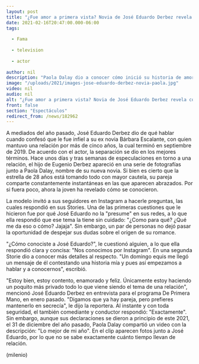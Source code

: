 ```yaml
---
layout: post
title: "¿Fue amor a primera vista? Novia de José Eduardo Derbez revela cómo se conocieron"
date: 2021-02-16T20:47:00.000-06:00
tags:
  
  - Fama
  
  - television
  
  - actor
  
author: nil
description: "Paola Dalay dio a conocer cómo inició su historia de amor con José Eduardo Derbez. Esto fue lo que dijo. "
image: "/uploads/2021/images-jose-eduardo-derbez-novia-paola.jpg"
video: nil
audio: nil
alt: "¿Fue amor a primera vista? Novia de José Eduardo Derbez revela cómo se conocieron"
front: false
section: "Espectáculos"
redirect_from: /news/182962
---
```


A mediados del año pasado, José Eduardo Derbez dio de qué hablar cuando confesó que le fue infiel a su ex novia Bárbara Escalante, con quien mantuvo una relación por más de cinco años, la cual terminó en septiembre de 2019. De acuerdo con el actor, la separación se dio en los mejores términos.
Hace unos días y tras semanas de especulaciones en torno a una relación, el hijo de Eugenio Derbez apareció en una serie de fotografías junto a Paola Dalay, nombre de su nueva novia. ​Si bien es cierto que la estrella de 28 años está tomando todo con mayor cautela, su pareja comparte constantemente instantáneas en las que aparecen abrazados. Por si fuera poco, ahora la joven ha revelado cómo se conocieron. 

La modelo invitó a sus seguidores en Instagram a hacerle preguntas, las cuales respondió en sus Stories. Una de las primeras cuestiones que le hicieron fue por qué José Eduardo no la "presume" en sus redes, a lo que ella respondió que ese tema la tiene sin cuidado: "¿Como para qué? ¿Qué me da eso o cómo? Jajaja". Sin embargo, un par de personas no dejó pasar la oportunidad de despejar sus dudas sobre el origen de su romance. 

"¿Cómo conociste a José Eduardo?", le cuestionó alguien, a lo que ella respondió clara y concisa: "Nos conocimos por Instagram". En una segunda Storie dio a conocer más detalles al respecto. "Un domingo equis me llegó un mensaje de él contestando una historia mía y pues así empezamos a hablar y a conocernos", escribió. 

"Estoy bien, estoy contento, enamorado y feliz. Únicamente estoy haciendo un poquito más privado todo lo que viene siendo el tema de una relación", mencionó José Eduardo Derbez en entrevista para el programa De Primera Mano, en enero pasado. "Digamos que ya hay pareja, pero prefieres mantenerlo en secrecía", le dijo la reportera. Al instante y con toda seguridad, el también comediante y conductor respondió: "Exactamente". 
Sin embargo, aunque sus declaraciones se dieron a principio de este 2021, el 31 de diciembre del año pasado, Paola Dalay compartió un video con la descripción: "Lo mejor de mi año". En el clip aparecen fotos junto a José Eduardo, por lo que no se sabe exactamente cuánto tiempo llevan de relación. 

(milenio)